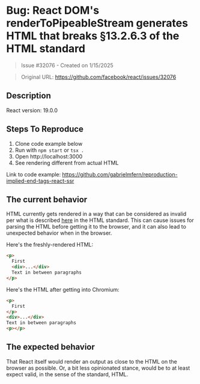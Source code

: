 # Bug: React DOM's renderToPipeableStream generates HTML that breaks §13.2.6.3 of the HTML standard

> Issue #32076 - Created on 1/15/2025

> Original URL: https://github.com/facebook/react/issues/32076

## Description

<!--
  Please provide a clear and concise description of what the bug is. Include
  screenshots if needed. Please test using the latest version of the relevant
  React packages to make sure your issue has not already been fixed.
-->

React version: 19.0.0

## Steps To Reproduce

1. Clone code example below
2. Run with `npm start` or `tsx .`
3. Open http://localhost:3000
4. See rendering different from actual HTML

Link to code example: https://github.com/gabrielmfern/reproduction-implied-end-tags-react-ssr

## The current behavior

HTML currently gets rendered in a way that can be considered as invalid per what is described [here](https://html.spec.whatwg.org/multipage/parsing.html#closing-elements-that-have-implied-end-tags) in the HTML standard. This can cause issues for parsing the HTML before getting it to the browser, and it can also lead to unexpected behavior when in the browser.

Here's the freshly-rendered HTML:

```html
<p>
  First
  <div>...</div>
  Text in between paragraphs
</p>
```
<!-- The above </p> doesn't even get properly highlighted on GitHub either -->

Here's the HTML after getting into Chromium:

```html
<p>
  First
</p>
<div>...</div>
Text in between paragraphs
<p></p>
```

## The expected behavior

That React itself would render an output as close to the HTML on the browser as possible. Or, a bit less opinionated stance, would be to at least expect valid, in the sense of the standard, HTML.
